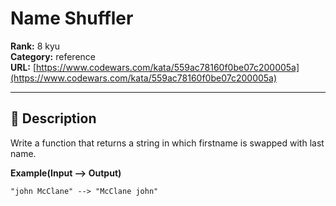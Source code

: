 # Name Shuffler

**Rank:** 8 kyu  
**Category:** reference  
**URL:** [https://www.codewars.com/kata/559ac78160f0be07c200005a](https://www.codewars.com/kata/559ac78160f0be07c200005a)

---

## 📝 Description

Write a function that returns a string in which firstname is swapped with last name.

**Example(Input --> Output)**

```
"john McClane" --> "McClane john"
```
